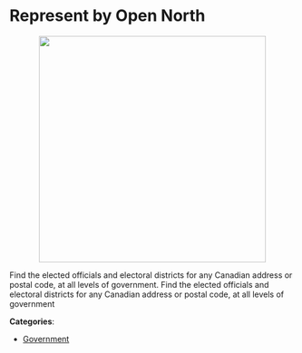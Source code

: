 # Represent by Open North
<p align="center">
    <img width="400" src="https://raw.githubusercontent.com/apis-list/apis-list/apis/represent-by-open-north/logo_256x256.png" />
</p>

Find the elected officials and electoral districts for any Canadian address or postal code, at all levels of government.  Find the elected officials and electoral districts for any Canadian address or postal code, at all levels of government



**Categories**:
- [Government](https://github.com/apis-list/apis-list#government)




